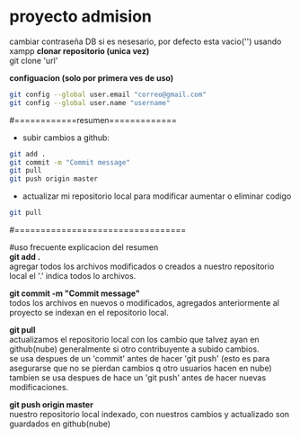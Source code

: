 # proyecto admision
cambiar contraseña DB si es nesesario, por defecto esta vacio('') usando xampp
**clonar repositorio (unica vez)**<br>
git clone 'url'

**configuacion (solo por primera ves de uso)**<br>
```sh
git config --global user.email "correo@gmail.com"
git config --global user.name "username"
```
#============resumen=============
- subir cambios a github:
```sh
git add . 
git commit -m "Commit message"
git pull
git push origin master
```
- actualizar mi repositorio local para modificar aumentar o eliminar codigo
```sh
git pull
```
#=================================

#uso frecuente explicacion del resumen  
**git add .**<br> 
agregar todos los archivos modificados o creados a nuestro repositorio local el '.' indica todos lo archivos.

**git commit -m "Commit message"**<br> 
todos los archivos en nuevos o modificados, agregados anteriormente al proyecto se indexan en el repositorio local.

**git pull**<br>
actualizamos el repositorio local con los cambio que talvez ayan en github(nube) generalmente si otro contribuyente a subido cambios.<br>
se usa despues de un 'commit' antes de hacer 'git push' (esto es para asegurarse que no se pierdan cambios q otro usuarios hacen en nube)<br>
tambien se usa despues de hace un 'git push' antes de hacer nuevas modificaciones. 

**git push origin master** <br>
nuestro repositorio local indexado, con nuestros cambios y actualizado son guardados en github(nube) 

